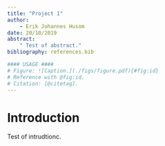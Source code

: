 ```yaml
---
title: "Project 1"
author:
    - Erik Johannes Husom
date: 20/10/2019
abstract:
    " Test of abstract."
bibliography: references.bib

#### USAGE ####
# Figure: ![Caption.](./figs/figure.pdf){#fig:id}
# Reference with @fig:id.
# Citation: [@citetag].
---
```


# Introduction

Test of intrudtionc.
